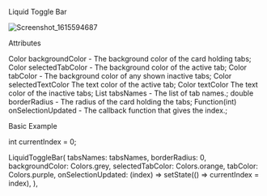 
Liquid Toggle Bar

![Screenshot_1615594687](https://user-images.githubusercontent.com/43251690/111011918-a566aa00-8360-11eb-90c8-8af9efff85b3.png)

Attributes

   Color backgroundColor - The background color of the card holding tabs; 
   Color selectedTabColor - The background color of the active tab;
   Color tabColor -  The background color of any shown inactive tabs;
   Color selectedTextColor The text color of the active tab;
   Color textColor The text color of the inactive tabs;
   List<String> tabsNames - The list of tab names.;
   double borderRadius - The radius of the card holding the tabs;
   Function(int) onSelectionUpdated - The callback function that gives the index.;
   
Basic Example

int currentIndex = 0;

LiquidToggleBar(
  tabsNames: tabsNames,
  borderRadius: 0,
  backgroundColor: Colors.grey,
  selectedTabColor: Colors.orange,
  tabColor: Colors.purple,
  onSelectionUpdated: (index) => setState(() => currentIndex = index),
),






